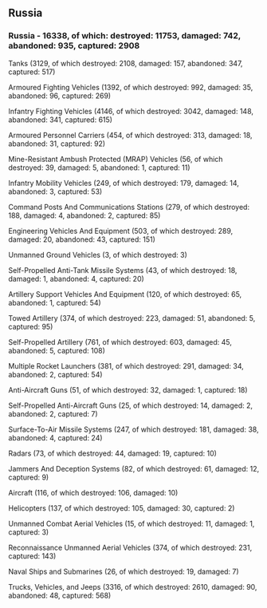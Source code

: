 
 
 ## Russia
 
 ### Russia - 16338, of which: destroyed: 11753, damaged: 742, abandoned: 935, captured: 2908

 

 

 Tanks (3129, of which destroyed: 2108, damaged: 157, abandoned: 347, captured: 517)

 Armoured Fighting Vehicles (1392, of which destroyed: 992, damaged: 35, abandoned: 96, captured: 269)

 Infantry Fighting Vehicles (4146, of which destroyed: 3042, damaged: 148, abandoned: 341, captured: 615)

 Armoured Personnel Carriers (454, of which destroyed: 313, damaged: 18, abandoned: 31, captured: 92)

 Mine-Resistant Ambush Protected (MRAP) Vehicles (56, of which destroyed: 39, damaged: 5, abandoned: 1, captured: 11)

 Infantry Mobility Vehicles (249, of which destroyed: 179, damaged: 14, abandoned: 3, captured: 53)

 Command Posts And Communications Stations (279, of which destroyed: 188, damaged: 4, abandoned: 2, captured: 85)

 Engineering Vehicles And Equipment (503, of which destroyed: 289, damaged: 20, abandoned: 43, captured: 151)

 Unmanned Ground Vehicles (3, of which destroyed: 3)

 Self-Propelled Anti-Tank Missile Systems (43, of which destroyed: 18, damaged: 1, abandoned: 4, captured: 20)

 Artillery Support Vehicles And Equipment (120, of which destroyed: 65, abandoned: 1, captured: 54)

 Towed Artillery (374, of which destroyed: 223, damaged: 51, abandoned: 5, captured: 95)

 Self-Propelled Artillery (761, of which destroyed: 603, damaged: 45, abandoned: 5, captured: 108)

 Multiple Rocket Launchers (381, of which destroyed: 291, damaged: 34, abandoned: 2, captured: 54)

 Anti-Aircraft Guns (51, of which destroyed: 32, damaged: 1, captured: 18)

 Self-Propelled Anti-Aircraft Guns (25, of which destroyed: 14, damaged: 2, abandoned: 2, captured: 7)

 Surface-To-Air Missile Systems (247, of which destroyed: 181, damaged: 38, abandoned: 4, captured: 24)

 Radars (73, of which destroyed: 44, damaged: 19, captured: 10)

 Jammers And Deception Systems (82, of which destroyed: 61, damaged: 12, captured: 9)

 Aircraft (116, of which destroyed: 106, damaged: 10)

 Helicopters (137, of which destroyed: 105, damaged: 30, captured: 2)

 Unmanned Combat Aerial Vehicles (15, of which destroyed: 11, damaged: 1, captured: 3)

 Reconnaissance Unmanned Aerial Vehicles (374, of which destroyed: 231, captured: 143)

 Naval Ships and Submarines (26, of which destroyed: 19, damaged: 7)

 Trucks, Vehicles, and Jeeps (3316, of which destroyed: 2610, damaged: 90, abandoned: 48, captured: 568)

